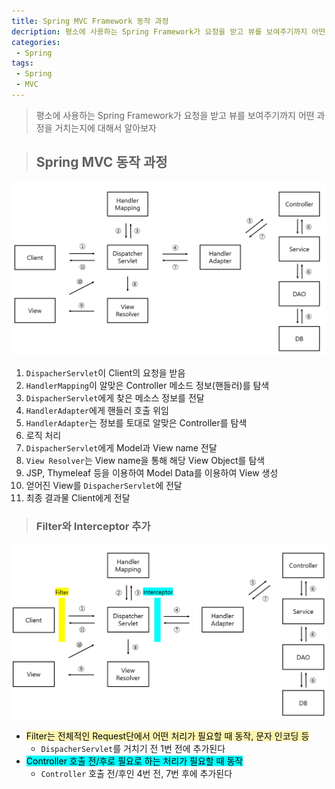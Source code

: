 ```yaml
---
title: Spring MVC Framework 동작 과정
decription: 평소에 사용하는 Spring Framework가 요청을 받고 뷰를 보여주기까지 어떤 과정을 거치는지에 대해서 알아보자
categories:
 - Spring
tags:
 - Spring
 - MVC
---
```


> 평소에 사용하는 Spring Framework가 요청을 받고 뷰를 보여주기까지 어떤 과정을 거치는지에 대해서 알아보자

> ## Spring MVC 동작 과정

![springMvcLifeCycle](/assets/postImages/SpringMvcLifeCycle/springMvcLifeCycle.PNG)

1. `DispacherServlet`이 Client의 요청을 받음
2. `HandlerMapping`이 알맞은 Controller 메소드 정보(핸들러)를 탐색
3. `DispacherServlet`에게 찾은 메소스 정보를 전달
4. `HandlerAdapter`에게 핸들러 호출 위임
5. `HandlerAdapter`는 정보를 토대로 알맞은 Controller를 탐색
6. 로직 처리
7. `DispacherServlet`에게 Model과 View name 전달
8. `View Resolver`는 View name을 통해 해당 View Object를 탐색
9. JSP, Thymeleaf 등을 이용하여 Model Data를 이용하여 View 생성
10. 얻어진 View를 `DispacherServlet`에 전달
11. 최종 결과물 Client에게 전달

> ### Filter와 Interceptor 추가

![springMvcLifeCycle2](/assets/postImages/SpringMvcLifeCycle/springMvcLifeCycle2.PNG)

- <mark style='background-color: #fff5b1'>Filter는 전체적인 Request단에서 어떤 처리가 필요할 때 동작, 문자 인코딩 등</mark>
  - `DispacherServlet`를 거치기 전 1번 전에 추가된다
- <mark style='background-color: #00FFFF'>Controller 호출 전/후로 필요로 하는 처리가 필요할 때 동작</mark>
  - `Controller` 호출 전/후인 4번 전, 7번 후에 추가된다
